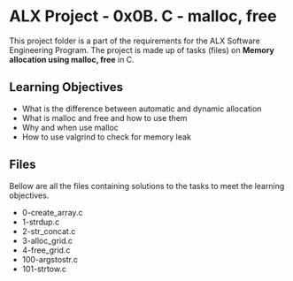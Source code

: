 
# ALX Project - 0x0B. C - malloc, free

This project folder is a part of the requirements for the ALX Software Engineering Program.
The project is made up of tasks (files) on **Memory allocation using malloc, free** in C.

## Learning Objectives

* What is the difference between automatic and dynamic allocation
* What is malloc and free and how to use them
* Why and when use malloc
* How to use valgrind to check for memory leak

## Files

Bellow are all the files containing solutions to the tasks to meet the learning objectives.

* 0-create_array.c
* 1-strdup.c
* 2-str_concat.c
* 3-alloc_grid.c
* 4-free_grid.c
* 100-argstostr.c
* 101-strtow.c

